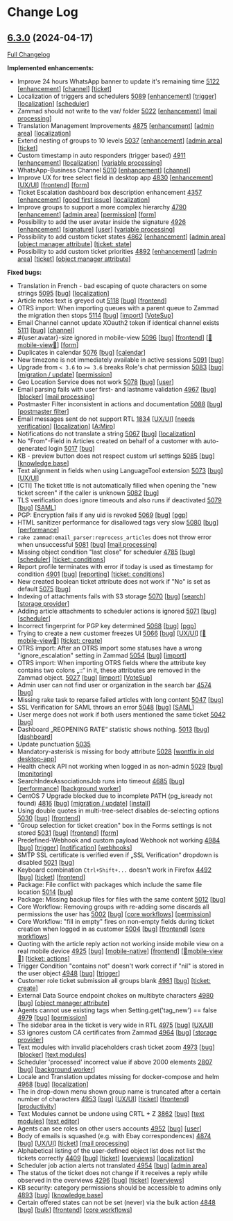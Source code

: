# Change Log

## [6.3.0](https://github.com/zammad/zammad/tree/6.3.0) (2024-04-17)
[Full Changelog](https://github.com/zammad/zammad/compare/6.2.0...6.3.0)

**Implemented enhancements:**

- Improve 24 hours WhatsApp banner to update it's remaining time [5122](https://github.com/zammad/zammad/issues/5122) [[enhancement](https://github.com/zammad/zammad/labels/enhancement)] [[channel](https://github.com/zammad/zammad/labels/channel)] [[ticket](https://github.com/zammad/zammad/labels/ticket)]
- Localization of triggers and schedulers [5089](https://github.com/zammad/zammad/issues/5089) [[enhancement](https://github.com/zammad/zammad/labels/enhancement)] [[trigger](https://github.com/zammad/zammad/labels/trigger)] [[localization](https://github.com/zammad/zammad/labels/localization)] [[scheduler](https://github.com/zammad/zammad/labels/scheduler)]
- Zammad should not write to the var/ folder [5022](https://github.com/zammad/zammad/issues/5022) [[enhancement](https://github.com/zammad/zammad/labels/enhancement)] [[mail processing](https://github.com/zammad/zammad/labels/mail%20processing)]
- Translation Management Improvements [4875](https://github.com/zammad/zammad/issues/4875) [[enhancement](https://github.com/zammad/zammad/labels/enhancement)] [[admin area](https://github.com/zammad/zammad/labels/admin%20area)] [[localization](https://github.com/zammad/zammad/labels/localization)]
- Extend nesting of groups to 10 levels [5037](https://github.com/zammad/zammad/issues/5037) [[enhancement](https://github.com/zammad/zammad/labels/enhancement)] [[admin area](https://github.com/zammad/zammad/labels/admin%20area)] [[ticket](https://github.com/zammad/zammad/labels/ticket)]
- Custom timestamp in auto responders (trigger based) [4911](https://github.com/zammad/zammad/issues/4911) [[enhancement](https://github.com/zammad/zammad/labels/enhancement)] [[localization](https://github.com/zammad/zammad/labels/localization)] [[variable processing](https://github.com/zammad/zammad/labels/variable%20processing)]
- WhatsApp-Business Channel [5010](https://github.com/zammad/zammad/issues/5010) [[enhancement](https://github.com/zammad/zammad/labels/enhancement)] [[channel](https://github.com/zammad/zammad/labels/channel)]
- Improve UX for tree select field in desktop app [4830](https://github.com/zammad/zammad/issues/4830) [[enhancement](https://github.com/zammad/zammad/labels/enhancement)] [[UX/UI](https://github.com/zammad/zammad/labels/UX%2FUI)] [[frontend](https://github.com/zammad/zammad/labels/frontend)] [[form](https://github.com/zammad/zammad/labels/form)]
- Ticket Escalation dashboard box description enhancement [4357](https://github.com/zammad/zammad/issues/4357) [[enhancement](https://github.com/zammad/zammad/labels/enhancement)] [[good first issue](https://github.com/zammad/zammad/labels/good%20first%20issue)] [[localization](https://github.com/zammad/zammad/labels/localization)]
- Improve groups to support a more complex hierarchy [4790](https://github.com/zammad/zammad/issues/4790) [[enhancement](https://github.com/zammad/zammad/labels/enhancement)] [[admin area](https://github.com/zammad/zammad/labels/admin%20area)] [[permission](https://github.com/zammad/zammad/labels/permission)] [[form](https://github.com/zammad/zammad/labels/form)]
- Possibility to add the user avatar inside the signature [4926](https://github.com/zammad/zammad/issues/4926) [[enhancement](https://github.com/zammad/zammad/labels/enhancement)] [[signature](https://github.com/zammad/zammad/labels/signature)] [[user](https://github.com/zammad/zammad/labels/user)] [[variable processing](https://github.com/zammad/zammad/labels/variable%20processing)]
- Possibility to add custom ticket states [4862](https://github.com/zammad/zammad/issues/4862) [[enhancement](https://github.com/zammad/zammad/labels/enhancement)] [[admin area](https://github.com/zammad/zammad/labels/admin%20area)] [[object manager attribute](https://github.com/zammad/zammad/labels/object%20manager%20attribute)] [[ticket: state](https://github.com/zammad/zammad/labels/ticket%3A%20state)]
- Possibility to add custom ticket priorities [4892](https://github.com/zammad/zammad/issues/4892) [[enhancement](https://github.com/zammad/zammad/labels/enhancement)] [[admin area](https://github.com/zammad/zammad/labels/admin%20area)] [[ticket](https://github.com/zammad/zammad/labels/ticket)] [[object manager attribute](https://github.com/zammad/zammad/labels/object%20manager%20attribute)]

**Fixed bugs:**

- Translation in French - bad escaping of quote characters on some strings [5095](https://github.com/zammad/zammad/issues/5095) [[bug](https://github.com/zammad/zammad/labels/bug)] [[localization](https://github.com/zammad/zammad/labels/localization)]
- Article notes text is greyed out [5118](https://github.com/zammad/zammad/issues/5118) [[bug](https://github.com/zammad/zammad/labels/bug)] [[frontend](https://github.com/zammad/zammad/labels/frontend)]
- OTRS import: When importing queues with a parent queue to Zammad the migration then stops [5114](https://github.com/zammad/zammad/issues/5114) [[bug](https://github.com/zammad/zammad/labels/bug)] [[import](https://github.com/zammad/zammad/labels/import)] [[VoteSup](https://github.com/zammad/zammad/labels/VoteSup)]
- Email Channel cannot update XOauth2 token if identical channel exists [5111](https://github.com/zammad/zammad/issues/5111) [[bug](https://github.com/zammad/zammad/labels/bug)] [[channel](https://github.com/zammad/zammad/labels/channel)]
- #{user.avatar}-size ignored in mobile-view [5096](https://github.com/zammad/zammad/issues/5096) [[bug](https://github.com/zammad/zammad/labels/bug)] [[frontend](https://github.com/zammad/zammad/labels/frontend)] [[📱mobile-view📱](https://github.com/zammad/zammad/labels/%F0%9F%93%B1mobile-view%F0%9F%93%B1)] [[form](https://github.com/zammad/zammad/labels/form)]
- Duplicates in calendar [5076](https://github.com/zammad/zammad/issues/5076) [[bug](https://github.com/zammad/zammad/labels/bug)] [[calendar](https://github.com/zammad/zammad/labels/calendar)]
- New timezone is not immediately available in active sessions [5091](https://github.com/zammad/zammad/issues/5091) [[bug](https://github.com/zammad/zammad/labels/bug)]
- Upgrade from `< 3.6` to `>= 3.6` breaks Role's chat permission [5083](https://github.com/zammad/zammad/issues/5083) [[bug](https://github.com/zammad/zammad/labels/bug)] [[migration / update](https://github.com/zammad/zammad/labels/migration%20%2F%20update)] [[permission](https://github.com/zammad/zammad/labels/permission)]
- Geo Location Service does not work [5078](https://github.com/zammad/zammad/issues/5078) [[bug](https://github.com/zammad/zammad/labels/bug)] [[user](https://github.com/zammad/zammad/labels/user)]
- Email parsing fails with user first- and lastname validation [4967](https://github.com/zammad/zammad/issues/4967) [[bug](https://github.com/zammad/zammad/labels/bug)] [[blocker](https://github.com/zammad/zammad/labels/blocker)] [[mail processing](https://github.com/zammad/zammad/labels/mail%20processing)]
- Postmaster Filter inconsistent in actions and documentation [5088](https://github.com/zammad/zammad/issues/5088) [[bug](https://github.com/zammad/zammad/labels/bug)] [[postmaster filter](https://github.com/zammad/zammad/labels/postmaster%20filter)]
- Email messages sent do not support RTL [1834](https://github.com/zammad/zammad/issues/1834) [[UX/UI](https://github.com/zammad/zammad/labels/UX%2FUI)] [[needs verification](https://github.com/zammad/zammad/labels/needs%20verification)] [[localization](https://github.com/zammad/zammad/labels/localization)] [[A:Miro](https://github.com/zammad/zammad/labels/A%3AMiro)]
- Notifications do not translate a string [5067](https://github.com/zammad/zammad/issues/5067) [[bug](https://github.com/zammad/zammad/labels/bug)] [[localization](https://github.com/zammad/zammad/labels/localization)]
- No "From"-Field in Articles created on behalf of a customer with auto-generated login [5017](https://github.com/zammad/zammad/issues/5017) [[bug](https://github.com/zammad/zammad/labels/bug)]
- KB - preview button does not respect custom url settings [5085](https://github.com/zammad/zammad/issues/5085) [[bug](https://github.com/zammad/zammad/labels/bug)] [[knowledge base](https://github.com/zammad/zammad/labels/knowledge%20base)]
- Text alignment in fields when using LanguageTool extension [5073](https://github.com/zammad/zammad/issues/5073) [[bug](https://github.com/zammad/zammad/labels/bug)] [[UX/UI](https://github.com/zammad/zammad/labels/UX%2FUI)]
- [CTI] The ticket title is not automatically filled when opening the "new ticket screen" if the caller is unknown [5082](https://github.com/zammad/zammad/issues/5082) [[bug](https://github.com/zammad/zammad/labels/bug)]
- TLS verification does ignore timeouts and also runs if deactivated [5079](https://github.com/zammad/zammad/issues/5079) [[bug](https://github.com/zammad/zammad/labels/bug)] [[SAML](https://github.com/zammad/zammad/labels/SAML)]
- PGP: Encryption fails if any uid is revoked [5069](https://github.com/zammad/zammad/issues/5069) [[bug](https://github.com/zammad/zammad/labels/bug)] [[pgp](https://github.com/zammad/zammad/labels/pgp)]
- HTML sanitizer performance for disallowed tags very slow [5080](https://github.com/zammad/zammad/issues/5080) [[bug](https://github.com/zammad/zammad/labels/bug)] [[performance](https://github.com/zammad/zammad/labels/performance)]
- `rake zammad:email_parser:reprocess_articles` does not throw error when unsuccessful [5081](https://github.com/zammad/zammad/issues/5081) [[bug](https://github.com/zammad/zammad/labels/bug)] [[mail processing](https://github.com/zammad/zammad/labels/mail%20processing)]
- Missing object condition "last close" for scheduler [4785](https://github.com/zammad/zammad/issues/4785) [[bug](https://github.com/zammad/zammad/labels/bug)] [[scheduler](https://github.com/zammad/zammad/labels/scheduler)] [[ticket: conditions](https://github.com/zammad/zammad/labels/ticket%3A%20conditions)]
- Report profile terminates with error if today is used as timestamp for condition [4901](https://github.com/zammad/zammad/issues/4901) [[bug](https://github.com/zammad/zammad/labels/bug)] [[reporting](https://github.com/zammad/zammad/labels/reporting)] [[ticket: conditions](https://github.com/zammad/zammad/labels/ticket%3A%20conditions)]
- New created boolean ticket attribute does not work if "No" is set as default  [5075](https://github.com/zammad/zammad/issues/5075) [[bug](https://github.com/zammad/zammad/labels/bug)]
- Indexing of attachments fails with S3 storage [5070](https://github.com/zammad/zammad/issues/5070) [[bug](https://github.com/zammad/zammad/labels/bug)] [[search](https://github.com/zammad/zammad/labels/search)] [[storage provider](https://github.com/zammad/zammad/labels/storage%20provider)]
- Adding article attachments to scheduler actions is ignored [5071](https://github.com/zammad/zammad/issues/5071) [[bug](https://github.com/zammad/zammad/labels/bug)] [[scheduler](https://github.com/zammad/zammad/labels/scheduler)]
- Incorrect fingerprint for PGP key determined [5068](https://github.com/zammad/zammad/issues/5068) [[bug](https://github.com/zammad/zammad/labels/bug)] [[pgp](https://github.com/zammad/zammad/labels/pgp)]
- Trying to create a new customer freezes UI [5066](https://github.com/zammad/zammad/issues/5066) [[bug](https://github.com/zammad/zammad/labels/bug)] [[UX/UI](https://github.com/zammad/zammad/labels/UX%2FUI)] [[📱mobile-view📱](https://github.com/zammad/zammad/labels/%F0%9F%93%B1mobile-view%F0%9F%93%B1)] [[ticket: create](https://github.com/zammad/zammad/labels/ticket%3A%20create)]
- OTRS import: After an OTRS import some statuses have a wrong "ignore_escalation" setting in Zammad [5054](https://github.com/zammad/zammad/issues/5054) [[bug](https://github.com/zammad/zammad/labels/bug)] [[import](https://github.com/zammad/zammad/labels/import)]
- OTRS import: When importing OTRS fields where the attribute key contains two colons „::“ in it, these attributes are removed in the Zammad object. [5027](https://github.com/zammad/zammad/issues/5027) [[bug](https://github.com/zammad/zammad/labels/bug)] [[import](https://github.com/zammad/zammad/labels/import)] [[VoteSup](https://github.com/zammad/zammad/labels/VoteSup)]
- Admin user can not find user or organization in the search bar [4574](https://github.com/zammad/zammad/issues/4574) [[bug](https://github.com/zammad/zammad/labels/bug)]
- Missing rake task to reparse failed articles with long content [5047](https://github.com/zammad/zammad/issues/5047) [[bug](https://github.com/zammad/zammad/labels/bug)]
- SSL Verification for SAML throws an error [5048](https://github.com/zammad/zammad/issues/5048) [[bug](https://github.com/zammad/zammad/labels/bug)] [[SAML](https://github.com/zammad/zammad/labels/SAML)]
- User merge does not work if both users mentioned the same ticket [5042](https://github.com/zammad/zammad/issues/5042) [[bug](https://github.com/zammad/zammad/labels/bug)]
- Dashboard „REOPENING RATE“ statistic shows nothing. [5013](https://github.com/zammad/zammad/issues/5013) [[bug](https://github.com/zammad/zammad/labels/bug)] [[dashboard](https://github.com/zammad/zammad/labels/dashboard)]
- Update punctuation [5035](https://github.com/zammad/zammad/pull/5035)
- Mandatory-asterisk is missing for body attribute [5028](https://github.com/zammad/zammad/issues/5028) [[wontfix in old desktop-app](https://github.com/zammad/zammad/labels/wontfix%20in%20old%20desktop-app)]
- Health check API not working when logged in as non-admin [5029](https://github.com/zammad/zammad/issues/5029) [[bug](https://github.com/zammad/zammad/labels/bug)] [[monitoring](https://github.com/zammad/zammad/labels/monitoring)]
- SearchIndexAssociationsJob runs into timeout [4685](https://github.com/zammad/zammad/issues/4685) [[bug](https://github.com/zammad/zammad/labels/bug)] [[performance](https://github.com/zammad/zammad/labels/performance)] [[background worker](https://github.com/zammad/zammad/labels/background%20worker)]
- CentOS 7 Upgrade blocked due to incomplete PATH (pg_isready not found) [4816](https://github.com/zammad/zammad/issues/4816) [[bug](https://github.com/zammad/zammad/labels/bug)] [[migration / update](https://github.com/zammad/zammad/labels/migration%20%2F%20update)] [[install](https://github.com/zammad/zammad/labels/install)]
- Using double quotes in multi-tree-select disables de-selecting options [5030](https://github.com/zammad/zammad/issues/5030) [[bug](https://github.com/zammad/zammad/labels/bug)] [[frontend](https://github.com/zammad/zammad/labels/frontend)]
- "Group selection for ticket creation" box in the Forms settings is not stored [5031](https://github.com/zammad/zammad/issues/5031) [[bug](https://github.com/zammad/zammad/labels/bug)] [[frontend](https://github.com/zammad/zammad/labels/frontend)] [[form](https://github.com/zammad/zammad/labels/form)]
- Predefined-Webhook and custom payload Webhook not working  [4984](https://github.com/zammad/zammad/issues/4984) [[bug](https://github.com/zammad/zammad/labels/bug)] [[trigger](https://github.com/zammad/zammad/labels/trigger)] [[notification](https://github.com/zammad/zammad/labels/notification)] [[webhooks](https://github.com/zammad/zammad/labels/webhooks)]
- SMTP SSL certificate is verified even if „SSL Verification“ dropdown is disabled [5021](https://github.com/zammad/zammad/issues/5021) [[bug](https://github.com/zammad/zammad/labels/bug)]
- Keyboard combination `Ctrl+Shift+...` doesn't work in Firefox [4492](https://github.com/zammad/zammad/issues/4492) [[bug](https://github.com/zammad/zammad/labels/bug)] [[ticket](https://github.com/zammad/zammad/labels/ticket)] [[frontend](https://github.com/zammad/zammad/labels/frontend)]
- Package: File conflict with packages which include the same file location [5014](https://github.com/zammad/zammad/issues/5014) [[bug](https://github.com/zammad/zammad/labels/bug)]
- Package: Missing backup files for files with the same content [5012](https://github.com/zammad/zammad/issues/5012) [[bug](https://github.com/zammad/zammad/labels/bug)]
- Core Workflow: Removing groups with re-adding some discards all permissions the user has [5002](https://github.com/zammad/zammad/issues/5002) [[bug](https://github.com/zammad/zammad/labels/bug)] [[core workflows](https://github.com/zammad/zammad/labels/core%20workflows)] [[permission](https://github.com/zammad/zammad/labels/permission)]
- Core Workflow: "fill in empty" fires on non-empty fields during ticket creation when logged in as customer [5004](https://github.com/zammad/zammad/issues/5004) [[bug](https://github.com/zammad/zammad/labels/bug)] [[frontend](https://github.com/zammad/zammad/labels/frontend)] [[core workflows](https://github.com/zammad/zammad/labels/core%20workflows)]
- Quoting with the article reply action not working inside mobile view on a real mobile device [4925](https://github.com/zammad/zammad/issues/4925) [[bug](https://github.com/zammad/zammad/labels/bug)] [[mobile-native](https://github.com/zammad/zammad/labels/mobile-native)] [[frontend](https://github.com/zammad/zammad/labels/frontend)] [[📱mobile-view📱](https://github.com/zammad/zammad/labels/%F0%9F%93%B1mobile-view%F0%9F%93%B1)] [[ticket: actions](https://github.com/zammad/zammad/labels/ticket%3A%20actions)]
- Trigger Condition "contains not" doesn't work correct if "nil" is stored in the user object [4948](https://github.com/zammad/zammad/issues/4948) [[bug](https://github.com/zammad/zammad/labels/bug)] [[trigger](https://github.com/zammad/zammad/labels/trigger)]
- Customer role ticket submission all groups blank [4981](https://github.com/zammad/zammad/issues/4981) [[bug](https://github.com/zammad/zammad/labels/bug)] [[ticket: create](https://github.com/zammad/zammad/labels/ticket%3A%20create)]
- External Data Source endpoint chokes on multibyte characters [4980](https://github.com/zammad/zammad/issues/4980) [[bug](https://github.com/zammad/zammad/labels/bug)] [[object manager attribute](https://github.com/zammad/zammad/labels/object%20manager%20attribute)]
- Agents cannot use existing tags when Setting.get('tag_new') == false [4979](https://github.com/zammad/zammad/issues/4979) [[bug](https://github.com/zammad/zammad/labels/bug)] [[permission](https://github.com/zammad/zammad/labels/permission)]
- The sidebar area in the ticket is very wide in RTL [4975](https://github.com/zammad/zammad/issues/4975) [[bug](https://github.com/zammad/zammad/labels/bug)] [[UX/UI](https://github.com/zammad/zammad/labels/UX%2FUI)]
- S3 ignores custom CA certificates from Zammad [4964](https://github.com/zammad/zammad/issues/4964) [[bug](https://github.com/zammad/zammad/labels/bug)] [[storage provider](https://github.com/zammad/zammad/labels/storage%20provider)]
- Text modules with invalid placeholders crash ticket zoom [4973](https://github.com/zammad/zammad/issues/4973) [[bug](https://github.com/zammad/zammad/labels/bug)] [[blocker](https://github.com/zammad/zammad/labels/blocker)] [[text modules](https://github.com/zammad/zammad/labels/text%20modules)]
- Scheduler 'processed' incorrect value if above 2000 elements [2807](https://github.com/zammad/zammad/issues/2807) [[bug](https://github.com/zammad/zammad/labels/bug)] [[background worker](https://github.com/zammad/zammad/labels/background%20worker)]
- Locale and Translation updates missing for docker-compose and helm [4968](https://github.com/zammad/zammad/issues/4968) [[bug](https://github.com/zammad/zammad/labels/bug)] [[localization](https://github.com/zammad/zammad/labels/localization)]
- The in drop-down menu shown group name is truncated after a certain number of characters [4953](https://github.com/zammad/zammad/issues/4953) [[bug](https://github.com/zammad/zammad/labels/bug)] [[UX/UI](https://github.com/zammad/zammad/labels/UX%2FUI)] [[ticket](https://github.com/zammad/zammad/labels/ticket)] [[frontend](https://github.com/zammad/zammad/labels/frontend)] [[productivity](https://github.com/zammad/zammad/labels/productivity)]
- Text Modules cannot be undone using CRTL + Z [3862](https://github.com/zammad/zammad/issues/3862) [[bug](https://github.com/zammad/zammad/labels/bug)] [[text modules](https://github.com/zammad/zammad/labels/text%20modules)] [[text editor](https://github.com/zammad/zammad/labels/text%20editor)]
- Agents can see roles on other users accounts [4952](https://github.com/zammad/zammad/issues/4952) [[bug](https://github.com/zammad/zammad/labels/bug)] [[user](https://github.com/zammad/zammad/labels/user)]
- Body of emails is squashed (e.g. with Ebay correspondences) [4874](https://github.com/zammad/zammad/issues/4874) [[bug](https://github.com/zammad/zammad/labels/bug)] [[UX/UI](https://github.com/zammad/zammad/labels/UX%2FUI)] [[ticket](https://github.com/zammad/zammad/labels/ticket)] [[mail processing](https://github.com/zammad/zammad/labels/mail%20processing)]
- Alphabetical listing of the user-defined object list does not list the tickets correctly [4409](https://github.com/zammad/zammad/issues/4409) [[bug](https://github.com/zammad/zammad/labels/bug)] [[ticket](https://github.com/zammad/zammad/labels/ticket)] [[overviews](https://github.com/zammad/zammad/labels/overviews)] [[localization](https://github.com/zammad/zammad/labels/localization)]
- Scheduler job action alerts not translated [4954](https://github.com/zammad/zammad/issues/4954) [[bug](https://github.com/zammad/zammad/labels/bug)] [[admin area](https://github.com/zammad/zammad/labels/admin%20area)]
- The status of the ticket does not change if it receives a reply while observed in the overviews [4296](https://github.com/zammad/zammad/issues/4296) [[bug](https://github.com/zammad/zammad/labels/bug)] [[ticket](https://github.com/zammad/zammad/labels/ticket)] [[overviews](https://github.com/zammad/zammad/labels/overviews)]
- KB security: category permissions should be accessible to admins only [4893](https://github.com/zammad/zammad/issues/4893) [[bug](https://github.com/zammad/zammad/labels/bug)] [[knowledge base](https://github.com/zammad/zammad/labels/knowledge%20base)]
- Certain offered states can not be set (never) via the bulk action [4848](https://github.com/zammad/zammad/issues/4848) [[bug](https://github.com/zammad/zammad/labels/bug)] [[bulk](https://github.com/zammad/zammad/labels/bulk)] [[frontend](https://github.com/zammad/zammad/labels/frontend)] [[core workflows](https://github.com/zammad/zammad/labels/core%20workflows)]
